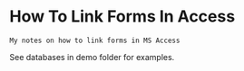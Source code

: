 # How To Link Forms In Access

`My notes on how to link forms in MS Access`

See databases in demo folder for examples.
